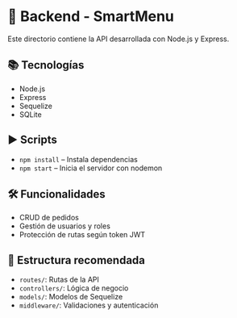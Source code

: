# 🔧 Backend - SmartMenu

Este directorio contiene la API desarrollada con Node.js y Express.

## 📚 Tecnologías
- Node.js
- Express
- Sequelize
- SQLite

## ▶️ Scripts
- `npm install` – Instala dependencias
- `npm start` – Inicia el servidor con nodemon

## 🛠️ Funcionalidades
- CRUD de pedidos
- Gestión de usuarios y roles
- Protección de rutas según token JWT

## 📁 Estructura recomendada
- `routes/`: Rutas de la API
- `controllers/`: Lógica de negocio
- `models/`: Modelos de Sequelize
- `middleware/`: Validaciones y autenticación
